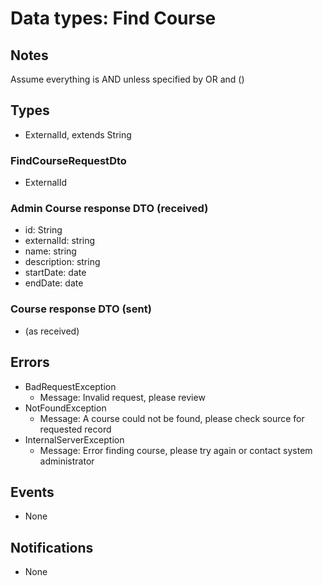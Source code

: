 # Data types: Find Course

## Notes

Assume everything is AND unless specified by OR and ()

## Types

- ExternalId, extends String

### FindCourseRequestDto

- ExternalId

### Admin Course response DTO (received)

- id: String
- externalId: string
- name: string
- description: string
- startDate: date
- endDate: date

### Course response DTO (sent)

- (as received)

## Errors

- BadRequestException
  - Message: Invalid request, please review
- NotFoundException
  - Message: A course could not be found, please check source for requested record
- InternalServerException
  - Message: Error finding course, please try again or contact system administrator

## Events

- None

## Notifications

- None
